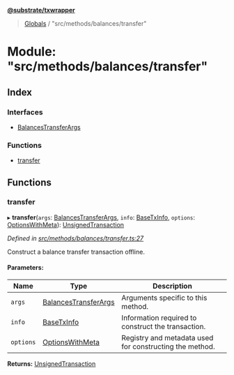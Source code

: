 **[@substrate/txwrapper](../README.md)**

> [Globals](../globals.md) / "src/methods/balances/transfer"

# Module: "src/methods/balances/transfer"

## Index

### Interfaces

* [BalancesTransferArgs](../interfaces/_src_methods_balances_transfer_.balancestransferargs.md)

### Functions

* [transfer](_src_methods_balances_transfer_.md#transfer)

## Functions

### transfer

▸ **transfer**(`args`: [BalancesTransferArgs](../interfaces/_src_methods_balances_transfer_.balancestransferargs.md), `info`: [BaseTxInfo](../interfaces/_src_util_types_.basetxinfo.md), `options`: [OptionsWithMeta](../interfaces/_src_util_types_.optionswithmeta.md)): [UnsignedTransaction](../interfaces/_src_util_types_.unsignedtransaction.md)

*Defined in [src/methods/balances/transfer.ts:27](https://github.com/paritytech/txwrapper/blob/bb152d3/src/methods/balances/transfer.ts#L27)*

Construct a balance transfer transaction offline.

#### Parameters:

Name | Type | Description |
------ | ------ | ------ |
`args` | [BalancesTransferArgs](../interfaces/_src_methods_balances_transfer_.balancestransferargs.md) | Arguments specific to this method. |
`info` | [BaseTxInfo](../interfaces/_src_util_types_.basetxinfo.md) | Information required to construct the transaction. |
`options` | [OptionsWithMeta](../interfaces/_src_util_types_.optionswithmeta.md) | Registry and metadata used for constructing the method.  |

**Returns:** [UnsignedTransaction](../interfaces/_src_util_types_.unsignedtransaction.md)
